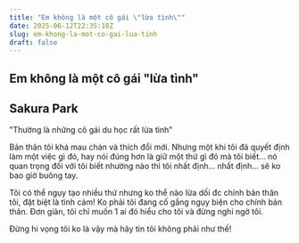 ```yaml
---
title: "Em không là một cô gái \"lừa tình\""
date: 2025-06-12T22:35:18Z
slug: em-khong-la-mot-co-gai-lua-tinh
draft: false
---
```


## Em không là một cô gái "lừa tình"

## Sakura Park

"Thường là những cô gái du học rất lừa tình"
 
Bản thân tôi khá mau chán và thích đổi mới. Nhưng một khi tôi đã quyết định làm một việc gì đó, hay nói đúng hơn là giữ một thứ gì đó mà tôi biết... nó quan trọng đối với tôi biết nhường nào thì tôi nhất định... nhất định... sẽ ko bao giờ buông tay. 
 
Tôi có thể ngụy tạo nhiều thứ nhưng ko thể nào lừa dối đc chính bản thân tôi, đặt biệt là tình cảm! Ko phải tôi đang cố gắng ngụy biện cho chính bản thân. Đơn giản, tôi chỉ muốn 1 ai đó hiểu cho tôi và đừng nghi ngờ tôi.
 
Đừng hi vọng tôi ko là vậy mà hãy tin tôi không phải như thế!